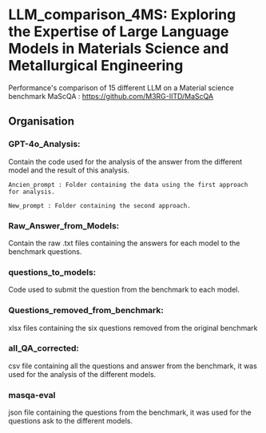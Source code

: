 # LLM_comparison_4MS: Exploring the Expertise of Large Language Models in Materials Science and Metallurgical Engineering

Performance's comparison of 15 different LLM on a Material science benchmark MaScQA : https://github.com/M3RG-IITD/MaScQA

## Organisation

### GPT-4o_Analysis: 
  Contain the code used for the analysis of the answer from the different model and the result of this analysis.
  
    Ancien_prompt : Folder containing the data using the first approach for analysis.
    
    New_prompt : Folder containing the second approach.

### Raw_Answer_from_Models:
  Contain the raw .txt files containing the answers for each model to the benchmark questions.

### questions_to_models:
  Code used to submit the question from the benchmark to each model.

### Questions_removed_from_benchmark:
  xlsx files containing the six questions removed from the original benchmark

### all_QA_corrected:
  csv file containing all the questions and answer from the benchmark, it was used for the analysis of the different models.

### masqa-eval
  json file containing the questions from the benchmark, it was used for the questions ask to the different models.


